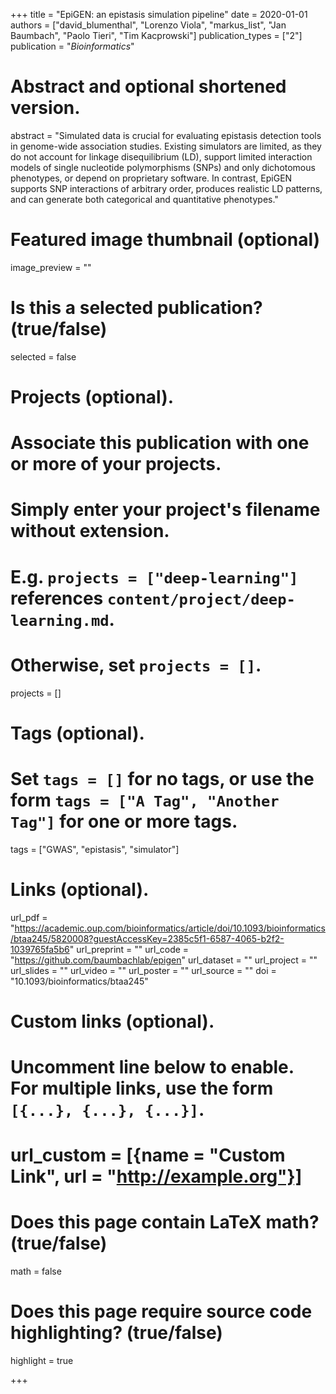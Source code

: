 +++
title = "EpiGEN: an epistasis simulation pipeline"
date = 2020-01-01
authors = ["david_blumenthal", "Lorenzo Viola", "markus_list", "Jan Baumbach", "Paolo Tieri", "Tim Kacprowski"]
publication_types = ["2"]
publication = "*Bioinformatics*"

# Abstract and optional shortened version.
abstract = "Simulated data is crucial for evaluating epistasis detection tools in genome-wide association studies. Existing simulators are limited, as they do not account for linkage disequilibrium (LD), support limited interaction models of single nucleotide polymorphisms (SNPs) and only dichotomous phenotypes, or depend on proprietary software. In contrast, EpiGEN supports SNP interactions of arbitrary order, produces realistic LD patterns, and can generate both categorical and quantitative phenotypes."

# Featured image thumbnail (optional)
image_preview = ""

# Is this a selected publication? (true/false)
selected = false

# Projects (optional).
#   Associate this publication with one or more of your projects.
#   Simply enter your project's filename without extension.
#   E.g. `projects = ["deep-learning"]` references `content/project/deep-learning.md`.
#   Otherwise, set `projects = []`.
projects = []

# Tags (optional).
#   Set `tags = []` for no tags, or use the form `tags = ["A Tag", "Another Tag"]` for one or more tags.
tags = ["GWAS", "epistasis", "simulator"]

# Links (optional).
url_pdf = "https://academic.oup.com/bioinformatics/article/doi/10.1093/bioinformatics/btaa245/5820008?guestAccessKey=2385c5f1-6587-4065-b2f2-1039765fa5b6"
url_preprint = ""
url_code = "https://github.com/baumbachlab/epigen"
url_dataset = ""
url_project = ""
url_slides = ""
url_video = ""
url_poster = ""
url_source = ""
doi = "10.1093/bioinformatics/btaa245"

# Custom links (optional).
#   Uncomment line below to enable. For multiple links, use the form `[{...}, {...}, {...}]`.
# url_custom = [{name = "Custom Link", url = "http://example.org"}]

# Does this page contain LaTeX math? (true/false)
math = false

# Does this page require source code highlighting? (true/false)
highlight = true

+++
